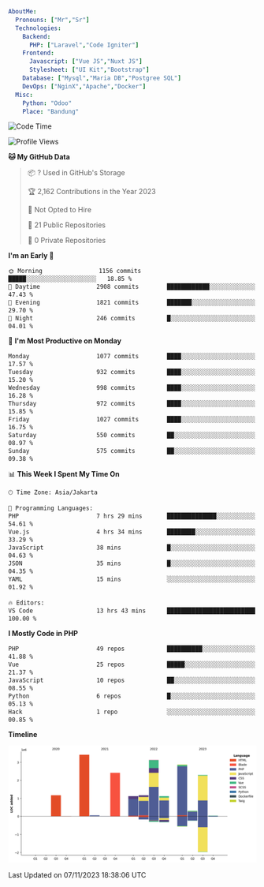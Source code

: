 ```yaml
AboutMe:
  Pronouns: ["Mr","Sr"]
  Technologies:
    Backend:
      PHP: ["Laravel","Code Igniter"]
    Frontend:
      Javascript: ["Vue JS","Nuxt JS"]
      Stylesheet: ["UI Kit","Bootstrap"]
    Database: ["Mysql","Maria DB","Postgree SQL"]
    DevOps: ["NginX","Apache","Docker"]
  Misc:
    Python: "Odoo"
    Place: "Bandung"
```

<!--START_SECTION:waka-->
![Code Time](http://img.shields.io/badge/Code%20Time-803%20hrs%2028%20mins-blue)

![Profile Views](http://img.shields.io/badge/Profile%20Views-8-blue)

**🐱 My GitHub Data** 

> 📦 ? Used in GitHub's Storage 
 > 
> 🏆 2,162 Contributions in the Year 2023
 > 
> 🚫 Not Opted to Hire
 > 
> 📜 21 Public Repositories 
 > 
> 🔑 0 Private Repositories 
 > 
**I'm an Early 🐤** 

```text
🌞 Morning                1156 commits        █████░░░░░░░░░░░░░░░░░░░░   18.85 % 
🌆 Daytime                2908 commits        ████████████░░░░░░░░░░░░░   47.43 % 
🌃 Evening                1821 commits        ███████░░░░░░░░░░░░░░░░░░   29.70 % 
🌙 Night                  246 commits         █░░░░░░░░░░░░░░░░░░░░░░░░   04.01 % 
```
📅 **I'm Most Productive on Monday** 

```text
Monday                   1077 commits        ████░░░░░░░░░░░░░░░░░░░░░   17.57 % 
Tuesday                  932 commits         ████░░░░░░░░░░░░░░░░░░░░░   15.20 % 
Wednesday                998 commits         ████░░░░░░░░░░░░░░░░░░░░░   16.28 % 
Thursday                 972 commits         ████░░░░░░░░░░░░░░░░░░░░░   15.85 % 
Friday                   1027 commits        ████░░░░░░░░░░░░░░░░░░░░░   16.75 % 
Saturday                 550 commits         ██░░░░░░░░░░░░░░░░░░░░░░░   08.97 % 
Sunday                   575 commits         ██░░░░░░░░░░░░░░░░░░░░░░░   09.38 % 
```


📊 **This Week I Spent My Time On** 

```text
🕑︎ Time Zone: Asia/Jakarta

💬 Programming Languages: 
PHP                      7 hrs 29 mins       ██████████████░░░░░░░░░░░   54.61 % 
Vue.js                   4 hrs 34 mins       ████████░░░░░░░░░░░░░░░░░   33.29 % 
JavaScript               38 mins             █░░░░░░░░░░░░░░░░░░░░░░░░   04.63 % 
JSON                     35 mins             █░░░░░░░░░░░░░░░░░░░░░░░░   04.35 % 
YAML                     15 mins             ░░░░░░░░░░░░░░░░░░░░░░░░░   01.92 % 

🔥 Editors: 
VS Code                  13 hrs 43 mins      █████████████████████████   100.00 % 
```

**I Mostly Code in PHP** 

```text
PHP                      49 repos            ██████████░░░░░░░░░░░░░░░   41.88 % 
Vue                      25 repos            █████░░░░░░░░░░░░░░░░░░░░   21.37 % 
JavaScript               10 repos            ██░░░░░░░░░░░░░░░░░░░░░░░   08.55 % 
Python                   6 repos             █░░░░░░░░░░░░░░░░░░░░░░░░   05.13 % 
Hack                     1 repo              ░░░░░░░░░░░░░░░░░░░░░░░░░   00.85 % 
```



**Timeline**

![Lines of Code chart](https://raw.githubusercontent.com/vheins/vheins/main/assets/bar_graph.png)


 Last Updated on 07/11/2023 18:38:06 UTC
<!--END_SECTION:waka-->
